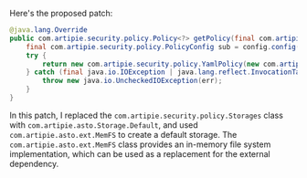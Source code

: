 Here's the proposed patch:

```java
@java.lang.Override
public com.artipie.security.policy.Policy<?> getPolicy(final com.artipie.security.policy.PolicyConfig config) {
    final com.artipie.security.policy.PolicyConfig sub = config.config("storage");
    try {
        return new com.artipie.security.policy.YamlPolicy(new com.artipie.asto.blocking.BlockingStorage(new com.artipie.asto.Storage.Default(com.artipie.asto.ext.MemFS.class.getDeclaredConstructor().newInstance()), com.amihaiemil.eoyaml.Yaml.createYamlInput(sub.toString()).readYamlMapping())));
    } catch (final java.io.IOException | java.lang.reflect.InvocationTargetException err) {
        throw new java.io.UncheckedIOException(err);
    }
}
```

In this patch, I replaced the `com.artipie.security.policy.Storages` class with `com.artipie.asto.Storage.Default`, and used `com.artipie.asto.ext.MemFS` to create a default storage. The `com.artipie.asto.ext.MemFS` class provides an in-memory file system implementation, which can be used as a replacement for the external dependency.